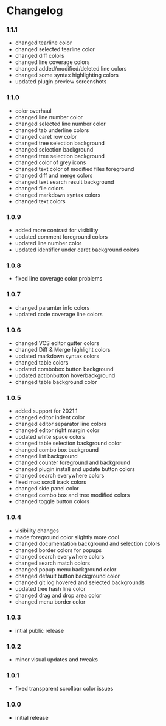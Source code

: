 # Changelog

### 1.1.1

- changed tearline color
- changed selected tearline color
- changed diff colors
- changed line coverage colors
- changed added/modified/deleted line colors
- changed some syntax highlighting colors
- updated plugin preview screenshots

### 1.1.0

- color overhaul
- changed line number color
- changed selected line number color
- changed tab underline colors
- changed caret row color
- changed tree selection background
- changed selection background
- changed tree selection background
- changed color of grey icons
- changed text color of modified files foreground
- changed diff and merge colors
- changed text search result background
- changed file colors
- changed markdown syntax colors
- changed text colors

### 1.0.9

- added more contrast for visibility
- updated comment foreground colors
- updated line number color
- updated identifier under caret background colors

### 1.0.8

- fixed line coverage color problems

### 1.0.7

- changed paramter info colors
- updated code coverage line colors

### 1.0.6

- changed VCS editor gutter colors
- changed Diff & Merge highlight colors
- updated markdown syntax colors
- changed table colors
- updated combobox button background
- updated actionbutton hoverbackground
- changed table background color

### 1.0.5

- added support for 2021.1
- changed editor indent color
- changed editor separator line colors
- changed editor right margin color
- updated white space colors
- changed table selection background color
- changed combo box background
- changed list background
- changed counter foreground and background
- changed plugin install and update button colors
- changed search everywhere colors
- fixed mac scroll track colors
- changed side panel color
- changed combo box and tree modified colors
- changed toggle button colors

### 1.0.4

- visibility changes
- made foreground color slightly more cool
- changed documentation background and selection colors
- changed border colors for popups
- changed search everywhere colors
- changed search match colors
- changed popup menu background color
- changed default button background color
- changed git log hovered and selected backgrounds
- updated tree hash line color
- changed drag and drop area color
- changed menu border color

### 1.0.3

- intial public release

### 1.0.2

- minor visual updates and tweaks

### 1.0.1

- fixed transparent scrollbar color issues

### 1.0.0

- initial release